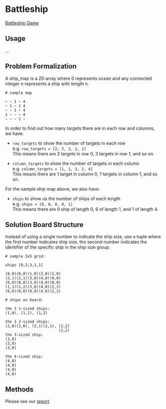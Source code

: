 # Battleship

[Battleship Game](https://en.wikipedia.org/wiki/Battleship_(game))

## Usage

...

## Problem Formalization

A ship_map is a 2D array where 0 represents ocean and any connected integer n represents a ship with length n.

```
# sample map 

~ ~ 1 ~ 4
~ 1 ~ 1 4
~ ~ 1 ~ 4
1 ~ ~ ~ 4
~ ~ ~ 1 ~
```

In order to find out how many targets there are in each row and columns, we have:
- `row_targets` to show the number of targets in each row   
	e.g. `row_targets = [2, 3, 2, 2, 1]`   
    This means there are 2 targets in row 0, 3 targets in row 1, and so on.

- `column_targets` to show the number of targets in each column  
    e.g. `column_targets = [1, 1, 2, 2, 4]`   
    This means there are 1 target in column 0, 1 targets in column 1, and so on.

For the sample ship map above, we also have:
- `ships` to show us the number of ships of each length   
    e.g. `ships = [0, 6, 0, 0, 1]`  
    This means there are 0 ship of length 0, 6 of length 1, and 1 of length 4.

## Solution Board Structure

Instead of using a single number to indicate the ship size, use a tuple where the first number indicates ship size, the second number indicates the identifier of the specific ship in the ship size group.

```
# sample 5x5 grid:

ships [0,3,3,1,1]

(0,0)(0,0)(1,0)(2,0)(2,0)
(2,1)(2,1)(3,0)(4,0)(0,0)
(0,0)(0,0)(3,0)(4,0)(0,0)
(1,1)(1,2)(3,0)(4,0)(2,2)
(0,0)(0,0)(0,0)(4,0)(2,2)

# ships on board:

the 3 1-sized ships:
(1,0), (1,1), (1,2)

the 3 2-sized ships:
(2,0)(2,0), (2,1)(2,1), (2,2)
                        (2,2)
the 3-sized ship:
(3,0)
(3,0)
(3,0)

the 4-sized ship:
(4,0)
(4,0)
(4,0)
(4,0)
```

## Methods

Please see our [report](./battleship/csc384-project.pdf)
